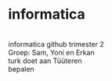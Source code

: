 # informatica
<br>
informatica github trimester 2
<br>
Groep: Sam, Yoni en Erkan
<br>
turk doet aan Tüüteren
<br> bepalen
